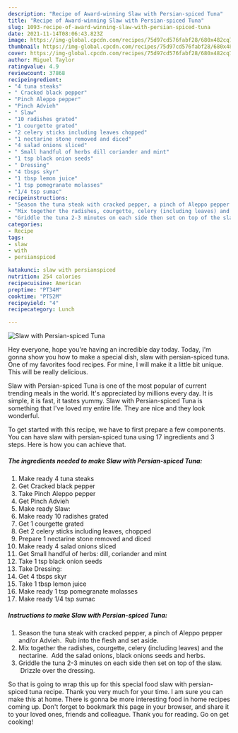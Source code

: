```yaml
---
description: "Recipe of Award-winning Slaw with Persian-spiced Tuna"
title: "Recipe of Award-winning Slaw with Persian-spiced Tuna"
slug: 1093-recipe-of-award-winning-slaw-with-persian-spiced-tuna
date: 2021-11-14T08:06:43.823Z
image: https://img-global.cpcdn.com/recipes/75d97cd576fabf28/680x482cq70/slaw-with-persian-spiced-tuna-recipe-main-photo.jpg
thumbnail: https://img-global.cpcdn.com/recipes/75d97cd576fabf28/680x482cq70/slaw-with-persian-spiced-tuna-recipe-main-photo.jpg
cover: https://img-global.cpcdn.com/recipes/75d97cd576fabf28/680x482cq70/slaw-with-persian-spiced-tuna-recipe-main-photo.jpg
author: Miguel Taylor
ratingvalue: 4.9
reviewcount: 37868
recipeingredient:
- "4 tuna steaks"
- " Cracked black pepper"
- "Pinch Aleppo pepper"
- "Pinch Advieh"
- " Slaw"
- "10 radishes grated"
- "1 courgette grated"
- "2 celery sticks including leaves chopped"
- "1 nectarine stone removed and diced"
- "4 salad onions sliced"
- " Small handful of herbs dill coriander and mint"
- "1 tsp black onion seeds"
- " Dressing"
- "4 tbsps skyr"
- "1 tbsp lemon juice"
- "1 tsp pomegranate molasses"
- "1/4 tsp sumac"
recipeinstructions:
- "Season the tuna steak with cracked pepper, a pinch of Aleppo pepper and/or Advieh.  Rub into the flesh and set aside."
- "Mix together the radishes, courgette, celery (including leaves) and the nectarine.  Add the salad onions, black onions seeds and herbs."
- "Griddle the tuna 2-3 minutes on each side then set on top of the slaw.  Drizzle over the dressing."
categories:
- Recipe
tags:
- slaw
- with
- persianspiced

katakunci: slaw with persianspiced 
nutrition: 254 calories
recipecuisine: American
preptime: "PT34M"
cooktime: "PT52M"
recipeyield: "4"
recipecategory: Lunch

---
```



![Slaw with Persian-spiced Tuna](https://img-global.cpcdn.com/recipes/75d97cd576fabf28/680x482cq70/slaw-with-persian-spiced-tuna-recipe-main-photo.jpg)

Hey everyone, hope you're having an incredible day today. Today, I'm gonna show you how to make a special dish, slaw with persian-spiced tuna. One of my favorites food recipes. For mine, I will make it a little bit unique. This will be really delicious.



Slaw with Persian-spiced Tuna is one of the most popular of current trending meals in the world. It's appreciated by millions every day. It is simple, it is fast, it tastes yummy. Slaw with Persian-spiced Tuna is something that I've loved my entire life. They are nice and they look wonderful.


To get started with this recipe, we have to first prepare a few components. You can have slaw with persian-spiced tuna using 17 ingredients and 3 steps. Here is how you can achieve that.

<!--inarticleads1-->

##### The ingredients needed to make Slaw with Persian-spiced Tuna:

1. Make ready 4 tuna steaks
1. Get  Cracked black pepper
1. Take Pinch Aleppo pepper
1. Get Pinch Advieh
1. Make ready  Slaw:
1. Make ready 10 radishes grated
1. Get 1 courgette grated
1. Get 2 celery sticks including leaves, chopped
1. Prepare 1 nectarine stone removed and diced
1. Make ready 4 salad onions sliced
1. Get  Small handful of herbs: dill, coriander and mint
1. Take 1 tsp black onion seeds
1. Take  Dressing:
1. Get 4 tbsps skyr
1. Take 1 tbsp lemon juice
1. Make ready 1 tsp pomegranate molasses
1. Make ready 1/4 tsp sumac




<!--inarticleads2-->

##### Instructions to make Slaw with Persian-spiced Tuna:

1. Season the tuna steak with cracked pepper, a pinch of Aleppo pepper and/or Advieh.  Rub into the flesh and set aside.
1. Mix together the radishes, courgette, celery (including leaves) and the nectarine.  Add the salad onions, black onions seeds and herbs.
1. Griddle the tuna 2-3 minutes on each side then set on top of the slaw.  Drizzle over the dressing.




So that is going to wrap this up for this special food slaw with persian-spiced tuna recipe. Thank you very much for your time. I am sure you can make this at home. There is gonna be more interesting food in home recipes coming up. Don't forget to bookmark this page in your browser, and share it to your loved ones, friends and colleague. Thank you for reading. Go on get cooking!
